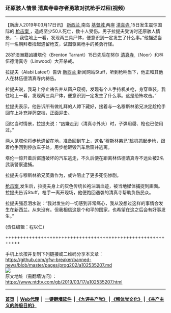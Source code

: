### 还原骇人情景 清真寺幸存者勇敢对抗枪手过程(视频)
------------------------

<div class="post_content" itemprop="articleBody">
 <p>
  【新唐人2019年03月17日讯】
  <a href="https://www.ntdtv.com/gb/新西兰.htm">
   新西兰
  </a>
  南岛
  <a href="https://www.ntdtv.com/gb/基督城.htm">
   基督城
  </a>
  两座
  <a href="https://www.ntdtv.com/gb/清真寺.htm">
   清真寺
  </a>
  15日发生震惊国际的
  <a href="https://www.ntdtv.com/gb/枪击案.htm">
   枪击案
  </a>
  ，造成至少50人死亡，数十人受伤。男子拉提夫受访时还原骇人情景，“.. 我往地上一看，发现两三具尸体，便意识到一定发生了什么事。”他描述当时一名朝拜者捡起遗留枪支，试图驱离枪手的英勇行径。
 </p>
 <p>
  28岁澳洲籍凶嫌塔伦（Brenton Tarrant）15日先后在努尔
  <a href="https://www.ntdtv.com/gb/清真寺.htm">
   清真寺
  </a>
  （Noor）和林伍德清真寺（Linwood）大开杀戒。
 </p>
 <p>
  拉提夫（Alabi Lateef）告诉
  <a href="https://www.ntdtv.com/gb/新西兰.htm">
   新西兰
  </a>
  新闻网站Stuff，听到枪响当下，他正和其他人在林伍德清真寺内祷告。
 </p>
 <p>
  拉提夫说，我马上停止祷告并从窗户窥视，发现有个人手持机关枪，身穿重装。我往地上一看，发现两三具尸体，便意识到一定发生了什么事。这是恐怖攻击。”
 </p>
 <p>
  拉提夫表示，他告诉所有做礼拜的人蹲下藏好，接着与一名穆斯林弟兄决定趁枪手回车上补充弹药空档，正面迎击。
 </p>
 <p>
  回忆当时情景，拉提夫说：“凶嫌走到（清真寺外头）时，子弹用罄、枪也已使用过。”
 </p>
 <p>
  两人见塔伦将步枪遗留在地，准备回到车上，这名“穆斯林弟兄”趁机抓起步枪，跟着枪手回到停放车子处，用步枪砸毁汽车后窗并逃离。
 </p>
 <p>
  塔伦一惊开着后窗遭破坏的汽车逃走，不久后便在距离林伍德清真寺不远处被2名武装警察逮捕。
 </p>
 <p>
 </p>
 <p>
  拉提夫与穆斯林弟兄英勇作为，或许阻止了更多死伤惨剧。
 </p>
 <p>
  <a href="https://www.ntdtv.com/gb/枪击案.htm">
   枪击案
  </a>
  发生后，拉提夫身上的灰色传统长袍沾满血迹，被当地媒体捕捉到画面。拉提夫告诉Stuff，枪手一离开现场，他便跑回遇袭的清真寺帮助负伤民众。
 </p>
 <p>
  拉提夫强忍泪水说：“我对发生的一切感到非常痛心，我从没想过这样的事情会发生在新西兰。从来没有。但我相信这是个和平的国家，也希望在这之后会有好事发生。”
 </p>
 <p>
 </p>
 <p>
  (责任编辑：程以仁)
 </p>
 <div class="single_ad">
 </div>
</div>

+++++++++++++++++++++++++++++++++++++++++++++++++++++++++++<br/><br/>
手机上长按并复制下列链接或二维码分享本文章：<br/>
https://github.com/gfw-breaker/banned-news/blob/master/pages/prog202/a102535207.md <br/>
<a href='https://github.com/gfw-breaker/banned-news/blob/master/pages/prog202/a102535207.md'><img src='https://github.com/gfw-breaker/banned-news/blob/master/pages/prog202/a102535207.md.png'/></a> <br/>
原文地址（需翻墙访问）：https://www.ntdtv.com/gb/2019/03/17/a102535207.html


------------------------
#### [首页](https://github.com/gfw-breaker/banned-news/blob/master/README.md) &nbsp;|&nbsp; [Web代理](https://github.com/labour-camp/helloworld) &nbsp;|&nbsp; [一键翻墙软件](https://github.com/gfw-breaker/nogfw/blob/master/README.md) &nbsp;| [《九评共产党》](https://github.com/gfw-breaker/9ping.md/blob/master/README.md#九评之一评共产党是什么) | [《解体党文化》](https://github.com/gfw-breaker/jtdwh.md/blob/master/README.md) | [《共产主义的终极目的》](https://github.com/gfw-breaker/gczydzjmd.md/blob/master/README.md)

